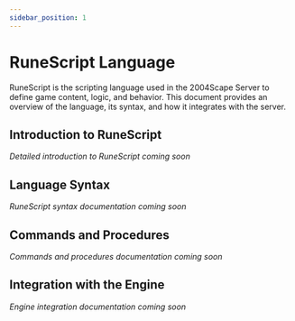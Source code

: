 ```yaml
---
sidebar_position: 1
---
```


# RuneScript Language

RuneScript is the scripting language used in the 2004Scape Server to define game content, logic, and behavior. This document provides an overview of the language, its syntax, and how it integrates with the server.

## Introduction to RuneScript

*Detailed introduction to RuneScript coming soon*

## Language Syntax

*RuneScript syntax documentation coming soon*

## Commands and Procedures

*Commands and procedures documentation coming soon*

## Integration with the Engine

*Engine integration documentation coming soon* 
